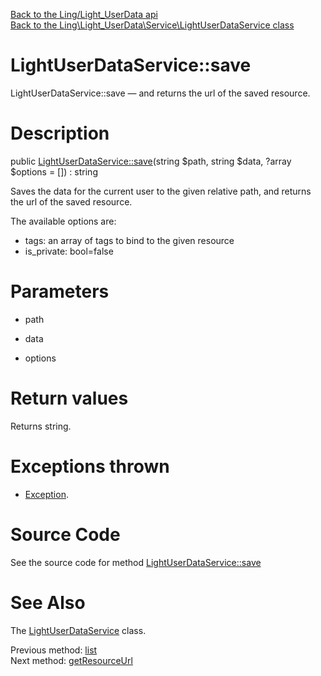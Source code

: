 [Back to the Ling/Light_UserData api](https://github.com/lingtalfi/Light_UserData/blob/master/doc/api/Ling/Light_UserData.md)<br>
[Back to the Ling\Light_UserData\Service\LightUserDataService class](https://github.com/lingtalfi/Light_UserData/blob/master/doc/api/Ling/Light_UserData/Service/LightUserDataService.md)


LightUserDataService::save
================



LightUserDataService::save — and returns the url of the saved resource.




Description
================


public [LightUserDataService::save](https://github.com/lingtalfi/Light_UserData/blob/master/doc/api/Ling/Light_UserData/Service/LightUserDataService/save.md)(string $path, string $data, ?array $options = []) : string




Saves the data for the current user to the given relative path,
and returns the url of the saved resource.

The available options are:
- tags: an array of tags to bind to the given resource
- is_private: bool=false




Parameters
================


- path

    

- data

    

- options

    


Return values
================

Returns string.


Exceptions thrown
================

- [Exception](http://php.net/manual/en/class.exception.php).&nbsp;







Source Code
===========
See the source code for method [LightUserDataService::save](https://github.com/lingtalfi/Light_UserData/blob/master/Service/LightUserDataService.php#L291-L347)


See Also
================

The [LightUserDataService](https://github.com/lingtalfi/Light_UserData/blob/master/doc/api/Ling/Light_UserData/Service/LightUserDataService.md) class.

Previous method: [list](https://github.com/lingtalfi/Light_UserData/blob/master/doc/api/Ling/Light_UserData/Service/LightUserDataService/list.md)<br>Next method: [getResourceUrl](https://github.com/lingtalfi/Light_UserData/blob/master/doc/api/Ling/Light_UserData/Service/LightUserDataService/getResourceUrl.md)<br>

